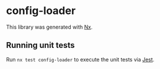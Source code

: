 # config-loader

This library was generated with [Nx](https://nx.dev).

## Running unit tests

Run `nx test config-loader` to execute the unit tests via [Jest](https://jestjs.io).
